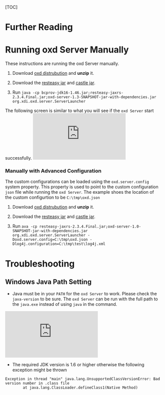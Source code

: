 [TOC]
# Further Reading
# Running oxd Server Manually
These instructions are running the oxd Server manually.

1. Download [oxd distrubution](http://ox.gluu.org/maven/org/xdi/oxd-server/2.4.4-SNAPSHOT/oxd-server-2.4.4-SNAPSHOT-distribution.zip) and **unzip** it.

2. Download the [resteasy jar](http://ox.gluu.org/maven/org/jboss/resteasy/resteasy-jaxrs/2.3.4.Final/resteasy-jaxrs-2.3.4.Final.jar) and [castle jar](http://ox.gluu.org/maven/org/bouncycastle/bcprov-jdk16/1.46/bcprov-jdk16-1.46.jar).

3. Run `java -cp bcprov-jdk16-1.46.jar;resteasy-jaxrs-2.3.4.Final.jar;oxd-server-1.3-SNAPSHOT-jar-with-dependencies.jar org.xdi.oxd.server.ServerLauncher`

The following screen is similar to what you will see if the `oxd Server` start successfully.
![image](http://ox.gluu.org/lib/exe/fetch.php?media=oxd:oxd_started.png)

### Manually with Advanced Configuration
The custom configurations can be loaded using the `oxd.server.config` system property. This property is used to point to the custom configuration `json` file while running the `oxd Server`. The example shoes the location of the custom configurtion to be `C:\tmp\oxd.json`

1. Download [oxd distrubution](http://ox.gluu.org/maven/org/xdi/oxd-server/2.4.4-SNAPSHOT/oxd-server-2.4.4-SNAPSHOT-distribution.zip) and **unzip** it.

2. Download the [resteasy jar](http://ox.gluu.org/maven/org/jboss/resteasy/resteasy-jaxrs/3.0.16.Final/resteasy-jaxrs-3.0.16.Final.jar) and [castle jar](http://ox.gluu.org/maven/org/bouncycastle/bcprov-jdk16/1.46/bcprov-jdk16-1.46.jar).

3. Run `ava -cp resteasy-jaxrs-2.3.4.Final.jar;oxd-server-1.0-SNAPSHOT-jar-with-dependencies.jar org.xdi.oxd.server.ServerLauncher -Doxd.server.config=C:\tmp\oxd.json -Dlog4j.configuration=C:\tmp\test\log4j.xml`

# Troubleshooting
## Windows Java Path Setting

* Java must be in your `PATH` for the `oxd Server` to work. Please check the `java-version` to be sure. The `oxd Server` can be run with the full path to the `java.exe` instead of using `java` in the command.

![image](http://ox.gluu.org/lib/exe/fetch.php?media=oxd:java_installed.png)

* The required JDK version is 1.6 or higher otherwise the following exception might be thrown
```
Exception in thread "main" java.lang.UnsupportedClassVersionError: Bad version number in .class file
        at java.lang.ClassLoader.defineClass1(Native Method)
```
